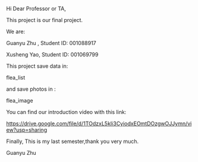 

Hi Dear Professor or TA,

This project is our final project.

We are:

Guanyu Zhu , Student ID: 001088917

Xusheng Yao, Student ID: 001069799

This project save data in:

flea_list

and save photos in :

flea_image

You can find our introduction video with this link:

https://drive.google.com/file/d/1TOdzxL5kIi3CyiodxEOmtDOzgwOJJymn/view?usp=sharing

Finally, This is my last semester,thank you very much. 

Guanyu Zhu 